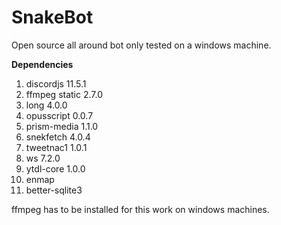 # SnakeBot
Open source all around bot
only tested on a windows machine.


**Dependencies**
1. discordjs 11.5.1
2. ffmpeg static 2.7.0
3. long 4.0.0
4. opusscript 0.0.7
5. prism-media 1.1.0
6. snekfetch 4.0.4
7. tweetnac1 1.0.1
8. ws 7.2.0
9. ytdl-core 1.0.0
10. enmap
11. better-sqlite3

ffmpeg has to be installed for this work on windows machines.
